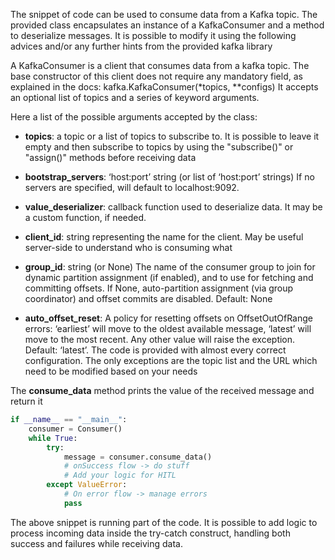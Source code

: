 
The snippet of code can be used to consume data from a Kafka topic. 
The provided class encapsulates an instance of a KafkaConsumer and a method to deserialize messages.
It is possible to modify it using the following advices and/or any further hints from the provided kafka library

A KafkaConsumer is a client that consumes data from a kafka topic. 
The base constructor of this client does not require any mandatory field, as explained in the docs: kafka.KafkaConsumer(*topics, **configs)
It accepts an optional list of topics and a series of keyword arguments.

Here a list of the possible arguments accepted by the class:
 - **topics**: a topic or a list of topics to subscribe to. It is possible to leave it empty and then subscribe to topics by using the "subscribe()" or "assign()" methods before receiving data

- **bootstrap_servers**: ‘host:port’ string (or list of ‘host:port’ strings) If no servers are specified, will default to localhost:9092.
- **value_deserializer**: callback function used to deserialize data. It may be a custom function, if needed.
- **client_id**: string representing the name for the client. May be useful server-side to understand who is consuming what
- **group_id**: string (or None) The name of the consumer group to join for dynamic partition assignment (if enabled), and to use for fetching and committing offsets. If None, auto-partition assignment (via group coordinator) and offset commits are disabled. Default: None
- **auto_offset_reset**: A policy for resetting offsets on OffsetOutOfRange errors: ‘earliest’ will move to the oldest available message, 
    ‘latest’ will move to the most recent. Any other value will raise the exception. Default: ‘latest’.
The code is provided with almost every correct configuration. The only exceptions are the topic list and the URL which need to be modified based on your needs

The **consume_data** method prints the value of the received message and return it

```python
if __name__ == "__main__":
    consumer = Consumer()   
    while True:
        try:
            message = consumer.consume_data()
            # onSuccess flow -> do stuff
            # Add your logic for HITL
        except ValueError:
            # On error flow -> manage errors
            pass
```
The above snippet is running part of the code. It is possible to add logic to process incoming data inside the try-catch construct, handling both success and failures while receiving data. 
